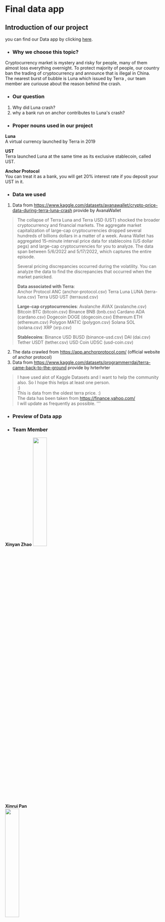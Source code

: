# Final data app  

## Introduction of our project  
you can find our Data app by clicking  [here](https://muchu-final-data-app--home-ieo82h.streamlitapp.com/).

- ### Why we choose this topic?  
Cryptocurrency market is mystery and risky for people, many of them almost loss everything overnight. To protect majority of people, our country ban the trading of cryptocurrency and announce that is illegal in China.    
The nearest burst of bubble is Luna which issued by Terra , our team member are curiouse about the reason behind the crash.  


- ### Our question
1. Why did Luna crash?
2. why a bank run on anchor contributes to Luna's crash?

- ### Proper nouns used in our project  

**Luna**  
A virtual currency launched by Terra in 2019    

**UST**    
Terra launched Luna at the same time as its exclusive stablecoin, called UST.    

**Anchor Protocol**  
You can treat it as a bank, you will get 20% interest rate if you deposit your UST in it.  



- ### Data we used
1. Data from https://www.kaggle.com/datasets/avanawallet/crypto-price-data-during-terra-luna-crash provide by AvanaWallet
>The collapse of Terra Luna and Terra USD (UST) shocked the broader cryptocurrency and financial markets. The aggregate market capitalization of large-cap cryptocurrencies dropped several hundreds of billions dollars in a matter of a week. Avana Wallet has aggregated 15-minute interval price data for stablecoins (US dollar pegs) and large-cap cryptocurrencies for you to analyze. The data span between 5/6/2022 and 5/17/2022, which captures the entire episode.
>
>Several pricing discrepancies occurred during the volatility. You can analyze the data to find the discrepancies that occurred when the market panicked.
>
>**Data associated with Terra**:  
>Anchor Protocol ANC (anchor-protocol.csv)
>Terra Luna LUNA (terra-luna.csv)
>Terra USD UST (terrausd.csv)
>
>**Large-cap cryptocurrencies**:
>Avalanche AVAX (avalanche.csv)
>Bitcoin BTC (bitcoin.csv)
>Binance BNB (bnb.csv)
>Cardano ADA (cardano.csv)
>Dogecoin DOGE (dogecoin.csv)
>Ethereum ETH (ethereum.csv)
>Polygon MATIC (polygon.csv)
>Solana SOL (solana.csv)
>XRP (xrp.csv)
>
>**Stablecoins**:
>Binance USD BUSD (binance-usd.csv)
>DAI (dai.csv)
>Tether USDT (tether.csv)
>USD Coin UDSC (usd-coin.csv)
2. The data crawled from https://app.anchorprotocol.com/ (official website of anchor protocol)
3. Data from https://www.kaggle.com/datasets/programmerrdai/terra-came-back-to-the-ground provide by hrterhrter
>I have used alot of Kaggle Datasets and I want to help the community also. So I hope this helps at least one person.  
>:)  
>This is data from the oldest terra price. :)  
>The data has been taken from https://finance.yahoo.com/  
>I will update as frequently as possible.  '''

- ### Preview of Data app

- ### Team Member

**Xinyan Zhao** 
<img src="../Final-data-app/archive/无语伯.jpg" width = "30%" height="30%">  

**Xinrui Pan**  
<img src="../Final-data-app/archive/拉女士.jpg" width = "30%">  
